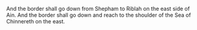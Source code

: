And the border shall go down from Shepham to Riblah on the east side of Ain. And the border shall go down and reach to the shoulder of the Sea of Chinnereth on the east.
